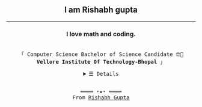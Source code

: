 <h2 align="Center"><b>I am Rishabh gupta</b></h3><hr>
<h3 align="Center">I love math and coding.</h3>
<p align="center"><br>
  <samp>
    「 Computer Science Bachelor of Science Candidate 🤓🧐 <b>Vellore Institute Of Technology-Bhopal</b> 」<br>
  </samp>
</p>

<details align="center">
   <summary> <samp>&#9776; Details</samp></summary>
   <p align="center">
     <br>
      <a href="https://github.com/RISHABH-GUPTA-RG?tab=repositories" target="_blank"><img alt="Code" src="https://img.shields.io/badge/-code-000000?style=flat-square&logo=Plex&logoColor=white"></a>
      <img alt="Python" src="https://img.shields.io/badge/-Python-3572A5?style=flat-square&logo=Python&logoColor=white">
      <img alt="C" src="https://img.shields.io/badge/-C_Language-2e84e5?style=flat-square&logo=C&logoColor=white">
      <img alt="C++" src="https://img.shields.io/badge/-C%2B%2B-f34b7d?style=flat-square&logo=C%2B%2B&logoColor=white">
      <img alt="Java" src="https://img.shields.io/badge/-Java-b07219?style=flat-square&logo=Java&logoColor=white">
      <img alt="HTML" src="https://img.shields.io/badge/-HTML-E34F26?style=flat-square&logo=HTML5&logoColor=white">
  <br>

![Top Langs](https://github-readme-stats.vercel.app/api/top-langs/?username=RISHABH-GUPTA-RG)<br>
![Rishabh's github stats](https://github-readme-stats.vercel.app/api?username=RISHABH-GUPTA-RG&count_private=true&show_icons=true&theme=radical&hide_rank=false)

  </samp>
  </p>
</details>
<br>

<samp>
  <p align="center">
    ════ ⋆★⋆ ════<br>
    From <a href="https://github.com/RISHABH-GUPTA-RG/RISHABH-GUPTA-RG">Rishabh Gupta</a>
  </p>
</samp>
<!--
https://github.com/kautukkundan/Awesome-Profile-README-templates
https://github.com/anuraghazra/github-readme-stats
--!>
